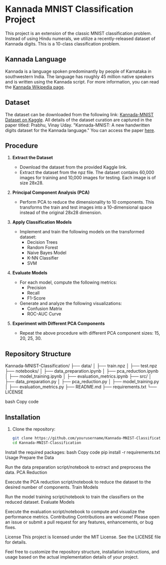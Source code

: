 
# Kannada MNIST Classification Project

This project is an extension of the classic MNIST classification problem. Instead of using Hindu numerals, we utilize a recently-released dataset of Kannada digits. This is a 10-class classification problem.

## Kannada Language

Kannada is a language spoken predominantly by people of Karnataka in southwestern India. The language has roughly 45 million native speakers and is written using the Kannada script. For more information, you can read the [Kannada Wikipedia page](https://en.wikipedia.org/wiki/Kannada).

## Dataset

The dataset can be downloaded from the following link: [Kannada-MNIST Dataset on Kaggle](https://www.kaggle.com/datasets/higgstachyon/kannada-mnist). All details of the dataset curation are captured in the paper titled: Prabhu, Vinay Uday. "Kannada-MNIST: A new handwritten digits dataset for the Kannada language." You can access the paper [here](https://arxiv.org/abs/1908.01242).

## Procedure

1. **Extract the Dataset**
   - Download the dataset from the provided Kaggle link.
   - Extract the dataset from the npz file. The dataset contains 60,000 images for training and 10,000 images for testing. Each image is of size 28x28.

2. **Principal Component Analysis (PCA)**
   - Perform PCA to reduce the dimensionality to 10 components. This transforms the train and test images into a 10-dimensional space instead of the original 28x28 dimension.

3. **Apply Classification Models**
   - Implement and train the following models on the transformed dataset:
     - Decision Trees
     - Random Forest
     - Naive Bayes Model
     - K-NN Classifier
     - SVM

4. **Evaluate Models**
   - For each model, compute the following metrics:
     - Precision
     - Recall
     - F1-Score
   - Generate and analyze the following visualizations:
     - Confusion Matrix
     - ROC-AUC Curve

5. **Experiment with Different PCA Components**
   - Repeat the above procedure with different PCA component sizes: 15, 20, 25, 30.

## Repository Structure

Kannada-MNIST-Classification/
├── data/
│ ├── train.npz
│ ├── test.npz
├── notebooks/
│ ├── data_preparation.ipynb
│ ├── pca_reduction.ipynb
│ ├── model_training.ipynb
│ ├── evaluation_metrics.ipynb
├── src/
│ ├── data_preparation.py
│ ├── pca_reduction.py
│ ├── model_training.py
│ ├── evaluation_metrics.py
├── README.md
├── requirements.txt
└── LICENSE

bash
Copy code

## Installation

1. Clone the repository:
   ```bash
   git clone https://github.com/yourusername/Kannada-MNIST-Classification.git
   cd Kannada-MNIST-Classification
Install the required packages:
bash
Copy code
pip install -r requirements.txt
Usage
Prepare the Data

Run the data preparation script/notebook to extract and preprocess the data.
PCA Reduction

Execute the PCA reduction script/notebook to reduce the dataset to the desired number of components.
Train Models

Run the model training script/notebook to train the classifiers on the reduced dataset.
Evaluate Models

Execute the evaluation script/notebook to compute and visualize the performance metrics.
Contributing
Contributions are welcome! Please open an issue or submit a pull request for any features, enhancements, or bug fixes.

License
This project is licensed under the MIT License. See the LICENSE file for details.

Feel free to customize the repository structure, installation instructions, and usage based on the actual implementation details of your project.

